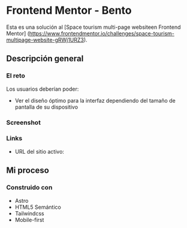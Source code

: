 # Frontend Mentor - Bento 

Esta es una solución al [Space tourism multi-page websiteen Frontend Mentor] (https://www.frontendmentor.io/challenges/space-tourism-multipage-website-gRWj1URZ3). 


## Descripción general

### El reto

Los usuarios deberían poder:

- Ver el diseño óptimo para la interfaz dependiendo del tamaño de pantalla de su dispositivo

### Screenshot



### Links

- URL del sitio activo: 

## Mi proceso

### Construido con

- Astro
- HTML5 Semántico 
- Tailwindcss
- Mobile-first
